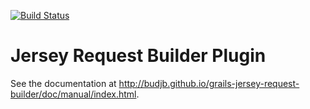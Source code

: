 [![Build Status](https://travis-ci.org/budjb/grails-jersey-request-builder.svg?branch=master)](https://travis-ci.org/budjb/grails-jersey-request-builder)

Jersey Request Builder Plugin
=============================
See the documentation at http://budjb.github.io/grails-jersey-request-builder/doc/manual/index.html.
